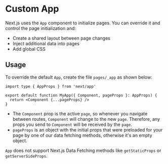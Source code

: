 # Custom App

Next.js uses the `App` component to initialize pages. You can override it and control the page initialization and:

- Create a shared layout between page changes
- Inject additional data into pages
- Add global CSS


## Usage

To override the default `App`, create the file `pages/_app` as shown below:

```tsx filename="pages/_app.tsx"
import type { AppProps } from 'next/app'

export default function MyApp({ Component, pageProps }: AppProps) {
  return <Component {...pageProps} />
}
```


- The `Component` prop is the active `page`, so whenever you navigate between routes, `Component` will change to the new `page`. Therefore, any props you send to `Component` will be received by the `page`.
- `pageProps` is an object with the initial props that were preloaded for your page by one of our data fetching methods, otherwise it's an empty object.

`App` does not support Next.js Data Fetching methods like `getStaticProps` or `getServerSideProps`.

